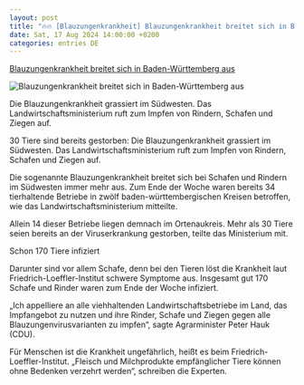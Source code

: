 ```yaml
---
layout: post
title: "🔥🔥 [Blauzungenkrankheit] Blauzungenkrankheit breitet sich in Baden-Württemberg aus"
date: Sat, 17 Aug 2024 14:00:00 +0200
categories: entries DE
---
```

[Blauzungenkrankheit breitet sich in Baden-Württemberg aus](https://bnn.de/nachrichten/baden-wuerttemberg/blauzungenkrankheit-breitet-sich-in-baden-wuerttemberg-aus-vor-allem-in-der-ortenau)

![Blauzungenkrankheit breitet sich in Baden-Württemberg aus](https://static.bnn.de/nachrichten/baden-wuerttemberg/urn-newsml-dpacom-20090101-240818-935-212886-bmo7b3/alternates/LANDSCAPE_13x7_BASE/urn-newsml-dpacom-20090101-240818-935-212886)

Die Blauzungenkrankheit grassiert im Südwesten. Das Landwirtschaftsministerium ruft zum Impfen von Rindern, Schafen und Ziegen auf.

30 Tiere sind bereits gestorben: Die Blauzungenkrankheit grassiert im Südwesten. Das Landwirtschaftsministerium ruft zum Impfen von Rindern, Schafen und Ziegen auf.

Die sogenannte Blauzungenkrankheit breitet sich bei Schafen und Rindern im Südwesten immer mehr aus. Zum Ende der Woche waren bereits 34 tierhaltende Betriebe in zwölf baden-württembergischen Kreisen betroffen, wie das Landwirtschaftsministerium mitteilte.

Allein 14 dieser Betriebe liegen demnach im Ortenaukreis. Mehr als 30 Tiere seien bereits an der Viruserkrankung gestorben, teilte das Ministerium mit.

Schon 170 Tiere infiziert

Darunter sind vor allem Schafe, denn bei den Tieren löst die Krankheit laut Friedrich-Loeffler-Institut schwere Symptome aus. Insgesamt gut 170 Schafe und Rinder waren zum Ende der Woche infiziert.

„Ich appelliere an alle viehhaltenden Landwirtschaftsbetriebe im Land, das Impfangebot zu nutzen und ihre Rinder, Schafe und Ziegen gegen alle Blauzungenvirusvarianten zu impfen“, sagte Agrarminister Peter Hauk (CDU).

Für Menschen ist die Krankheit ungefährlich, heißt es beim Friedrich-Loeffler-Institut. „Fleisch und Milchprodukte empfänglicher Tiere können ohne Bedenken verzehrt werden“, schreiben die Experten.

